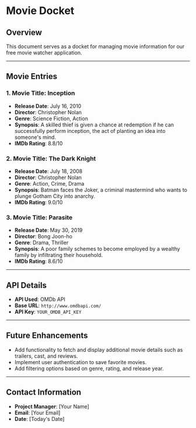 # Movie Docket

## Overview
This document serves as a docket for managing movie information for our free movie watcher application.

---

## Movie Entries

### 1. Movie Title: **Inception**
- **Release Date**: July 16, 2010
- **Director**: Christopher Nolan
- **Genre**: Science Fiction, Action
- **Synopsis**: A skilled thief is given a chance at redemption if he can successfully perform inception, the act of planting an idea into someone's mind.
- **IMDb Rating**: 8.8/10

### 2. Movie Title: **The Dark Knight**
- **Release Date**: July 18, 2008
- **Director**: Christopher Nolan
- **Genre**: Action, Crime, Drama
- **Synopsis**: Batman faces the Joker, a criminal mastermind who wants to plunge Gotham City into anarchy.
- **IMDb Rating**: 9.0/10

### 3. Movie Title: **Parasite**
- **Release Date**: May 30, 2019
- **Director**: Bong Joon-ho
- **Genre**: Drama, Thriller
- **Synopsis**: A poor family schemes to become employed by a wealthy family by infiltrating their household.
- **IMDb Rating**: 8.6/10

---

## API Details
- **API Used**: OMDb API
- **Base URL**: `http://www.omdbapi.com/`
- **API Key**: `YOUR_OMDB_API_KEY`

---

## Future Enhancements
- Add functionality to fetch and display additional movie details such as trailers, cast, and reviews.
- Implement user authentication to save favorite movies.
- Add filtering options based on genre, rating, and release year.

---

## Contact Information
- **Project Manager**: [Your Name]
- **Email**: [Your Email]
- **Date**: [Today's Date]
